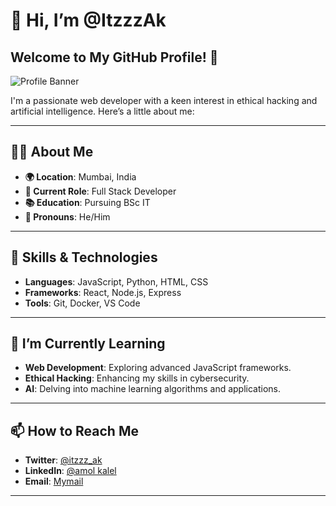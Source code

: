 # 👋 Hi, I’m @ItzzzAk

## Welcome to My GitHub Profile! 🎉

![Profile Banner]([https://i.pinimg.com/236x/59/1d/c9/591dc99a11ea3ebc0a4bd7f8fd498fcd.jpg](https://i.pinimg.com/736x/4e/dc/01/4edc01ed9941f7a5f19dfeb2ecf3d874.jpg))

I'm a passionate web developer with a keen interest in ethical hacking and artificial intelligence. Here’s a little about me:

---

## 👨‍💻 About Me

- **🌍 Location**: Mumbai, India
- **💼 Current Role**: Full Stack Developer
- **📚 Education**: Pursuing BSc IT
- **💬 Pronouns**: He/Him

---

## 🚀 Skills & Technologies

- **Languages**: JavaScript, Python, HTML, CSS
- **Frameworks**: React, Node.js, Express
- **Tools**: Git, Docker, VS Code

---

## 🌱 I’m Currently Learning

- **Web Development**: Exploring advanced JavaScript frameworks.
- **Ethical Hacking**: Enhancing my skills in cybersecurity.
- **AI**: Delving into machine learning algorithms and applications.

---

## 📫 How to Reach Me

- **Twitter**: [@itzzz_ak](https://x.com/Ak4351077866030)
- **LinkedIn**: [@amol kalel](https://www.linkedin.com/in/amol-kalel-947487265/)
- **Email**: [Mymail](mailto:your.kalelamol07@gmail.com)

---
